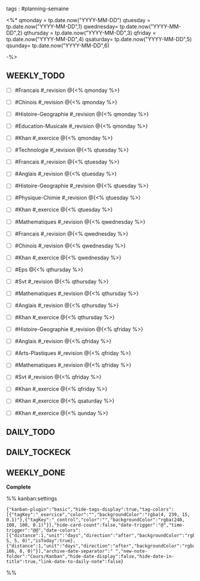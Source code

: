 

tags : #planning-semaine


<%*
qmonday = tp.date.now("YYYY-MM-DD")
qtuesday = tp.date.now("YYYY-MM-DD",1)
qwednesday= tp.date.now("YYYY-MM-DD",2)
qthursday = tp.date.now("YYYY-MM-DD",3)
qfriday = tp.date.now("YYYY-MM-DD",4)
qsaturday= tp.date.now("YYYY-MM-DD",5)
qsunday= tp.date.now("YYYY-MM-DD",6)


-%>


## WEEKLY_TODO

- [ ]  #Francais #_revision @{<% qmonday %>}
- [ ]  #Chinois #_revision  @{<% qmonday %>}
- [ ]  #Histoire-Geographie #_revision  @{<% qmonday %>}
- [ ] #Education-Musicale #_revision @{<% qmonday %>}
- [ ]  #Khan #_exercice @{<% qmonday %>}

- [ ] #Technologie #_revision @{<% qtuesday %>}
- [ ]  #Francais #_revision @{<% qtuesday %>}
- [ ]  #Anglais  #_revision @{<% qtuesday %>}
- [ ]  #Histoire-Geographie  #_revision @{<% qtuesday %>}
- [ ]  #Physique-Chimie #_revision @{<% qtuesday %>}
- [ ]  #Khan #_exercice @{<% qtuesday %>}

- [ ] #Mathematiques  #_revision @{<% qwednesday %>}
- [ ] #Francais  #_revision @{<% qwednesday %>}
- [ ] #Chinois #_revision @{<% qwednesday %>}
- [ ] #Khan #_exercice @{<% qwednesday %>}

- [ ] #Eps  @{<% qthursday %>}
- [ ]  #Svt  #_revision @{<% qthursday %>}
- [ ] #Mathematiques #_revision @{<% qthursday %>}
- [ ] #Anglais #_revision @{<% qthursday %>} 
- [ ] #Khan #_exercice @{<% qthursday %>}

- [ ] #Histoire-Geographie  #_revision @{<% qfriday %>}
- [ ]  #Anglais  #_revision @{<% qfriday %>}
- [ ] #Arts-Plastiques  #_revision @{<% qfriday %>}
- [ ]  #Mathematiques  #_revision @{<% qfriday %>} 
- [ ]  #Svt  #_revision @{<% qfriday %>} 
- [ ] #Khan #_exercice @{<% qfriday %>} 

- [ ] #Khan #_exercice @{<% qsaturday %>}  

- [ ] #Khan #_exercice @{<% qunday %>}  


## DAILY_TODO



## DAILY_TOCKECK



## WEEKLY_DONE

**Complete**




%% kanban:settings
```
{"kanban-plugin":"basic","hide-tags-display":true,"tag-colors":[{"tagKey":"_exercice","color":"","backgroundColor":"rgba(4, 239, 15, 0.1)"},{"tagKey":"_control","color":"","backgroundColor":"rgba(240, 108, 108, 0.1)"}],"hide-card-count":false,"date-trigger":"@","time-trigger":"@@","date-colors":[{"distance":1,"unit":"days","direction":"after","backgroundColor":"rgba(242, 5, 5, 0)","isToday":true},{"distance":1,"unit":"days","direction":"after","backgroundColor":"rgba(251, 166, 8, 0)"}],"archive-date-separator":" ","new-note-folder":"Cours/Kanban","hide-date-display":false,"hide-date-in-title":true,"link-date-to-daily-note":false}
```
%%

